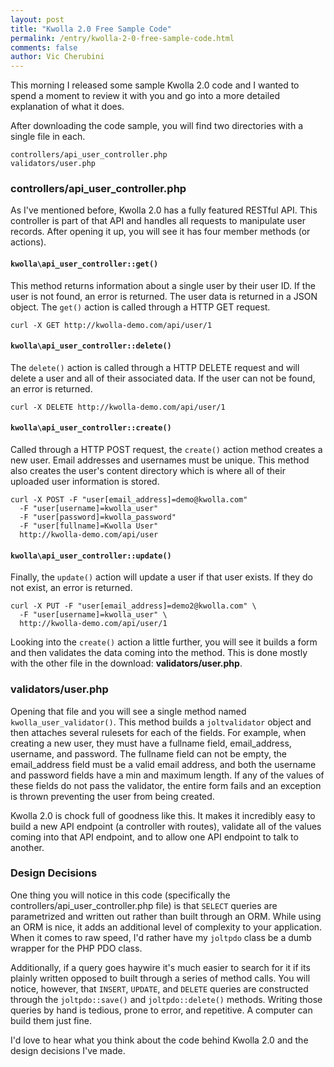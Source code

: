 ```yaml
---
layout: post
title: "Kwolla 2.0 Free Sample Code"
permalink: /entry/kwolla-2-0-free-sample-code.html
comments: false
author: Vic Cherubini
---
```


This morning I released some sample Kwolla 2.0 code and I wanted to spend a moment to review it with you and go into a more detailed explanation of what it does.

After downloading the code sample, you will find two directories with a single file in each.

    controllers/api_user_controller.php
    validators/user.php

### controllers/api_user_controller.php
As I've mentioned before, Kwolla 2.0 has a fully featured RESTful API. This controller is part of that API and handles all requests to manipulate user records. After opening it up, you will see it has four member methods (or actions).

#### `kwolla\api_user_controller::get()`
This method returns information about a single user by their user ID. If the user is not found, an error is returned. The user data is returned in a JSON object. The `get()` action is called through a HTTP GET request.

    curl -X GET http://kwolla-demo.com/api/user/1

#### `kwolla\api_user_controller::delete()`
The `delete()` action is called through a HTTP DELETE request and will delete a user and all of their associated data. If the user can not be found, an error is returned.

    curl -X DELETE http://kwolla-demo.com/api/user/1

#### `kwolla\api_user_controller::create()`
Called through a HTTP POST request, the `create()` action method creates a new user. Email addresses and usernames must be unique. This method also creates the user's content directory which is where all of their uploaded user information is stored.

    curl -X POST -F "user[email_address]=demo@kwolla.com" 
      -F "user[username]=kwolla_user" 
      -F "user[password]=kwolla_password" 
      -F "user[fullname]=Kwolla User" 
      http://kwolla-demo.com/api/user

#### `kwolla\api_user_controller::update()`
Finally, the `update()` action will update a user if that user exists. If they do not exist, an error is returned.

    curl -X PUT -F "user[email_address]=demo2@kwolla.com" \
      -F "user[username]=kwolla_user" \
      http://kwolla-demo.com/api/user/1

Looking into the `create()` action a little further, you will see it builds a form and then validates the data coming into the method. This is done mostly with the other file in the download: **validators/user.php**.

### validators/user.php
Opening that file and you will see a single method named `kwolla_user_validator()`. This method builds a `joltvalidator` object and then attaches several rulesets for each of the fields. For example, when creating a new user, they must have a fullname field, email_address, username, and password. The fullname field can not be empty, the email_address field must be a valid email address, and both the username and password fields have a min and maximum length. If any of the values of these fields do not pass the validator, the entire form fails and an exception is thrown preventing the user from being created.

Kwolla 2.0 is chock full of goodness like this. It makes it incredibly easy to build a new API endpoint (a controller with routes), validate all of the values coming into that API endpoint, and to allow one API endpoint to talk to another.

### Design Decisions
One thing you will notice in this code (specifically the controllers/api_user_controller.php file) is that `SELECT` queries are parametrized and written out rather than built through an ORM. While using an ORM is nice, it adds an additional level of complexity to your application. When it comes to raw speed, I'd rather have my `joltpdo` class be a dumb wrapper for the PHP PDO class.

Additionally, if a query goes haywire it's much easier to search for it if its plainly written opposed to built through a series of method calls. You will notice, however, that `INSERT`, `UPDATE`, and `DELETE` queries are constructed through the `joltpdo::save()` and `joltpdo::delete()` methods. Writing those queries by hand is tedious, prone to error, and repetitive. A computer can build them just fine.

I'd love to hear what you think about the code behind Kwolla 2.0 and the design decisions I've made.
